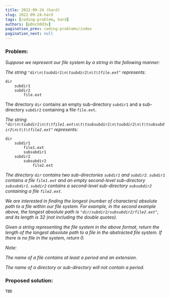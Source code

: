 ```yaml
---
title: 2022-09-24 (hard)
slug: 2022-09-24-hard
tags: [coding-problem, hard]
authors: [p0nch0d3v]
pagination_prev: coding-problems/index
pagination_next: null
---
```

### Problem:
*Suppose we represent our file system by a string in the following manner:*

*The string `"dir\n\tsubdir1\n\tsubdir2\n\t\tfile.ext"` represents:*
```
dir
    subdir1
    subdir2
        file.ext
```

The directory `dir` contains an empty sub-directory `subdir1` and a sub-directory `subdir2` containing a file `file.ext`.

*The string `"dir\n\tsubdir1\n\t\tfile1.ext\n\t\tsubsubdir1\n\tsubdir2\n\t\tsubsubdir2\n\t\t\tfile2.ext"` represents:*
```
dir
    subdir1
        file1.ext
        subsubdir1
    subdir2
        subsubdir2
            file2.ext
```
*The directory `dir` contains two sub-directories `subdir1` and `subdir2`. `subdir1` contains a file `file1.ext` and an empty second-level sub-directory `subsubdir1`. `subdir2` contains a second-level sub-directory `subsubdir2` containing a file `file2.ext`.*

*We are interested in finding the longest (number of characters) absolute path to a file within our file system. For example, in the second example above, the longest absolute path is `"dir/subdir2/subsubdir2/file2.ext"`, and its length is 32 (not including the double quotes).*

*Given a string representing the file system in the above format, return the length of the longest absolute path to a file in the abstracted file system. If there is no file in the system, return 0.*

*Note:*

*The name of a file contains at least a period and an extension.*

*The name of a directory or sub-directory will not contain a period.*

### Proposed solution:
```TBD```
